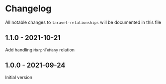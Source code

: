 # Changelog

All notable changes to `laravel-relationships` will be documented in this file

## 1.1.0 - 2021-10-21

Add handling `MorphToMany` relation

## 1.0.0 - 2021-09-24

Initial version
